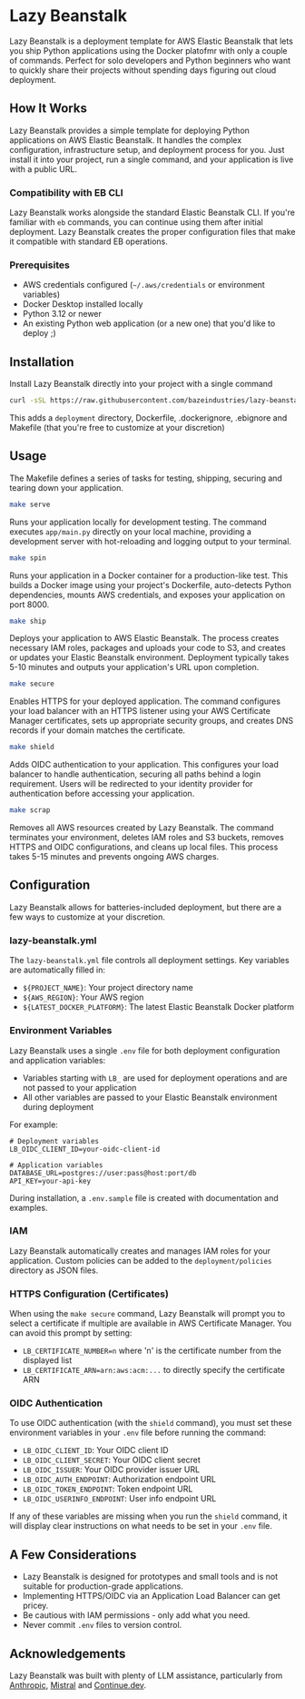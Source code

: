# Lazy Beanstalk

Lazy Beanstalk is a deployment template for AWS Elastic Beanstalk that lets you ship Python applications using the Docker platofmr with only a couple of commands. Perfect for solo developers and Python beginners who want to quickly share their projects without spending days figuring out cloud deployment.

## How It Works

Lazy Beanstalk provides a simple template for deploying Python applications on AWS Elastic Beanstalk. It handles the complex configuration, infrastructure setup, and deployment process for you. Just install it into your project, run a single command, and your application is live with a public URL.

### Compatibility with EB CLI

Lazy Beanstalk works alongside the standard Elastic Beanstalk CLI. If you're familiar with `eb` commands, you can continue using them after initial deployment. Lazy Beanstalk creates the proper configuration files that make it compatible with standard EB operations.

### Prerequisites

- AWS credentials configured (`~/.aws/credentials` or environment variables)
- Docker Desktop installed locally 
- Python 3.12 or newer
- An existing Python web application (or a new one) that you'd like to deploy ;) 

## Installation

Install Lazy Beanstalk directly into your project with a single command 

```bash
curl -sSL https://raw.githubusercontent.com/bazeindustries/lazy-beanstalk/main/installer.sh | bash
```

This adds a `deployment` directory, Dockerfile, .dockerignore, .ebignore and Makefile (that you're free to customize at your discretion)

## Usage

The Makefile defines a series of tasks for testing, shipping, securing and tearing down your application. 
```bash
make serve
```
Runs your application locally for development testing. The command executes `app/main.py` directly on your local machine, providing a development server with hot-reloading and logging output to your terminal.
```bash
make spin
```
Runs your application in a Docker container for a production-like test. This builds a Docker image using your project's Dockerfile, auto-detects Python dependencies, mounts AWS credentials, and exposes your application on port 8000.
```bash
make ship
```
Deploys your application to AWS Elastic Beanstalk. The process creates necessary IAM roles, packages and uploads your code to S3, and creates or updates your Elastic Beanstalk environment. Deployment typically takes 5-10 minutes and outputs your application's URL upon completion.
```bash
make secure
```
Enables HTTPS for your deployed application. The command configures your load balancer with an HTTPS listener using your AWS Certificate Manager certificates, sets up appropriate security groups, and creates DNS records if your domain matches the certificate.
```bash
make shield
```
Adds OIDC authentication to your application. This configures your load balancer to handle authentication, securing all paths behind a login requirement. Users will be redirected to your identity provider for authentication before accessing your application.
```bash
make scrap
```
Removes all AWS resources created by Lazy Beanstalk. The command terminates your environment, deletes IAM roles and S3 buckets, removes HTTPS and OIDC configurations, and cleans up local files. This process takes 5-15 minutes and prevents ongoing AWS charges.

## Configuration

Lazy Beanstalk allows for batteries-included deployment, but there are a few ways to customize at your discretion. 

### lazy-beanstalk.yml

The `lazy-beanstalk.yml` file controls all deployment settings. Key variables are automatically filled in:

- `${PROJECT_NAME}`: Your project directory name
- `${AWS_REGION}`: Your AWS region
- `${LATEST_DOCKER_PLATFORM}`: The latest Elastic Beanstalk Docker platform

### Environment Variables

Lazy Beanstalk uses a single `.env` file for both deployment configuration and application variables:

- Variables starting with `LB_` are used for deployment operations and are not passed to your application
- All other variables are passed to your Elastic Beanstalk environment during deployment

For example:
```
# Deployment variables
LB_OIDC_CLIENT_ID=your-oidc-client-id

# Application variables
DATABASE_URL=postgres://user:pass@host:port/db
API_KEY=your-api-key
```

During installation, a `.env.sample` file is created with documentation and examples.

### IAM

Lazy Beanstalk automatically creates and manages IAM roles for your application. Custom policies can be added to the `deployment/policies` directory as JSON files.

### HTTPS Configuration (Certificates)

When using the `make secure` command, Lazy Beanstalk will prompt you to select a certificate 
if multiple are available in AWS Certificate Manager. You can avoid this prompt by setting:

- `LB_CERTIFICATE_NUMBER=n` where 'n' is the certificate number from the displayed list
- `LB_CERTIFICATE_ARN=arn:aws:acm:...` to directly specify the certificate ARN

### OIDC Authentication

To use OIDC authentication (with the `shield` command), you must set these environment variables in your `.env` file before running the command:

- `LB_OIDC_CLIENT_ID`: Your OIDC client ID
- `LB_OIDC_CLIENT_SECRET`: Your OIDC client secret
- `LB_OIDC_ISSUER`: Your OIDC provider issuer URL
- `LB_OIDC_AUTH_ENDPOINT`: Authorization endpoint URL
- `LB_OIDC_TOKEN_ENDPOINT`: Token endpoint URL
- `LB_OIDC_USERINFO_ENDPOINT`: User info endpoint URL

If any of these variables are missing when you run the `shield` command, it will display clear instructions on what needs to be set in your `.env` file.

## A Few Considerations

- Lazy Beanstalk is designed for prototypes and small tools and is not suitable for production-grade applications.
- Implementing HTTPS/OIDC via an Application Load Balancer can get pricey. 
- Be cautious with IAM permissions - only add what you need.
- Never commit `.env` files to version control.

## Acknowledgements

Lazy Beanstalk was built with plenty of LLM assistance, particularly from [Anthropic](https://github.com/anthropics), [Mistral](https://github.com/mistralai) and [Continue.dev](https://github.com/continuedev/continue).